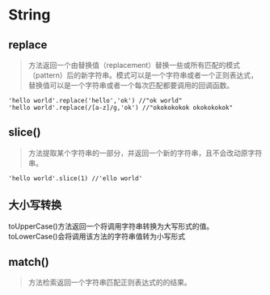 # String
## replace
>方法返回一个由替换值（replacement）替换一些或所有匹配的模式（pattern）后的新字符串。模式可以是一个字符串或者一个正则表达式，替换值可以是一个字符串或者一个每次匹配都要调用的回调函数。

```
'hello world'.replace('hello','ok') //"ok world"
'hello world'.replace(/[a-z]/g,'ok') //"okokokokok okokokokok"

```
## slice() 
>方法提取某个字符串的一部分，并返回一个新的字符串，且不会改动原字符串。

```
'hello world'.slice(1) //'ello world'
```
## 大小写转换
toUpperCase()方法返回一个将调用字符串转换为大写形式的值。
toLowerCase()会将调用该方法的字符串值转为小写形式

## match() 
> 方法检索返回一个字符串匹配正则表达式的的结果。
